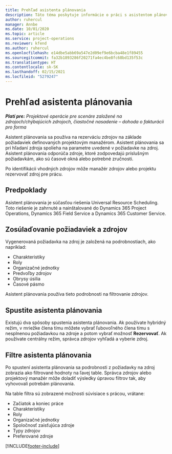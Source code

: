 ```yaml
---
title: Prehľad asistenta plánovania
description: Táto téma poskytuje informácie o práci s asistentom plánovania pri rezervácii zdrojov.
author: ruhercul
manager: Annbe
ms.date: 10/01/2020
ms.topic: article
ms.service: project-operations
ms.reviewer: kfend
ms.author: ruhercul
ms.openlocfilehash: e14dbe5abb69a547e2d09ef9e6bcba48e1f89455
ms.sourcegitcommit: fa32b1893286f20271fa4ec4be8fc68bd135f53c
ms.translationtype: HT
ms.contentlocale: sk-SK
ms.lasthandoff: 02/15/2021
ms.locfileid: "5279247"
---
```

# <a name="schedule-assistant-overview"></a>Prehľad asistenta plánovania

_**Platí pre:** Projektové operácie pre scenáre založené na zdrojoch/chýbajúcich zdrojoch, čiastočné nasadenie – dohoda o fakturácii pro forma_

Asistent plánovania sa používa na rezerváciu zdrojov na základe požiadaviek definovaných projektovým manažérom. Asistent plánovania sa pri hľadaní zdroja spolieha na parametre uvedené v požiadavke na zdroj. Asistent plánovania odporúča zdroje, ktoré zodpovedajú príslušným požiadavkám, ako sú časové okná alebo potrebné zručnosti.

Po identifikácii vhodných zdrojov môže manažér zdrojov alebo projektu rezervovať zdroj pre prácu.

## <a name="prerequisites"></a>Predpoklady

Asistent plánovania je súčasťou riešenia Universal Resource Scheduling. Toto riešenie je zahrnuté a nainštalované do Dynamics 365 Project Operations, Dynamics 365 Field Service a Dynamics 365 Customer Service.

## <a name="matching-requirements-and-resources"></a>Zosúlaďovanie požiadaviek a zdrojov

Vygenerovaná požiadavka na zdroj je založená na podrobnostiach, ako napríklad:

-   Charakteristiky
-   Roly
-   Organizačné jednotky
-   Predvoľby zdrojov
-   Obrysy úsilia
-   Časové pásmo

Asistent plánovania používa tieto podrobnosti na filtrovanie zdrojov.

## <a name="launch-the-schedule-assistant"></a>Spustite asistenta plánovania

Existujú dva spôsoby spustenia asistenta plánovania. Ak používate hybridný režim, v mriežke člena tímu môžete vybrať ľubovoľného člena tímu s nesplnenou požiadavkou na zdroje a potom vybrať možnosť **Rezervovať**. Ak používate centrálny režim, správca zdrojov vyhľadá a vyberie zdroj.

## <a name="schedule-assistant-filters"></a>Filtre asistenta plánovania

Po spustení asistenta plánovania sa podrobnosti z požiadavky na zdroj zobrazia ako filtrované hodnoty na ľavej table. Správca zdrojov alebo projektový manažér môže doladiť výsledky úpravou filtrov tak, aby vyhovovali potrebám plánovania.

Na table filtra sú zobrazené možnosti súvisiace s prácou, vrátane:

-   Začiatok a koniec práce
-   Charakteristiky
-   Roly
-   Organizačné jednotky
-   Spoločnosť zaisťujúca zdroje
-   Typy zdrojov
-   Preferované zdroje


[!INCLUDE[footer-include](../includes/footer-banner.md)]